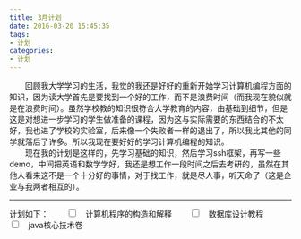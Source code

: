 ```yaml
---
title: 3月计划
date: 2016-03-20 15:45:35
tags:
- 计划
categories:
- 计划
---
```

　　回顾我大学学习的生活，我觉的我还是好好的重新开始学习计算机编程方面的知识，因为读大学首先是要找到一个好的工作，而不是浪费时间（而我现在貌似就是在浪费时间）。虽然学校教的知识很符合大学教育的内容，由基础到细节，但是这是对想进一步学习的学生做准备的课程，因为这与实际需要的东西结合的不太好，我也进了学校的实验室，后来像一个失败者一样的退出了，所以我比其他的同学就落后了许多。所以我现在要好好的学习计算机编程的知识。  
　　现在我的计划是这样的，先学习基础的知识，然后学习ssh框架，再写一些demo，中间把英语和数学学好，我还是想工作一段时间之后去考研的，虽然在其他人看来这不是一个十分好的事情，对于找工作，就是尽人事，听天命了（这是企业与我两者相互的）。
  
---
计划如下：
　　<input type='checkbox' onclick='return false;'>　计算机程序的构造和解释
　　<input type='checkbox' onclick='return false;'>　数据库设计教程
　　<input type='checkbox' onclick='return false;'>　java核心技术卷